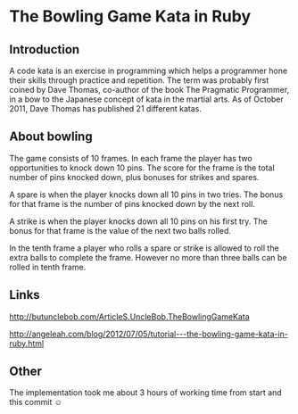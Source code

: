 # The Bowling Game Kata in Ruby

## Introduction

A code kata is an exercise in programming which helps a programmer hone their
skills through practice and repetition. The term was probably first coined by
Dave Thomas, co-author of the book The Pragmatic Programmer, in a bow to the
Japanese concept of kata in the martial arts.
As of October 2011, Dave Thomas has published 21 different katas.

## About bowling

The game consists of 10 frames. In each frame the player has
two opportunities to knock down 10 pins. The score for the frame is the total
number of pins knocked down, plus bonuses for strikes and spares.

A spare is when the player knocks down all 10 pins in two tries. The bonus for
that frame is the number of pins knocked down by the next roll.

A strike is when the player knocks down all 10 pins on his first try. The bonus
for that frame is the value of the next two balls rolled.

In the tenth frame a player who rolls a spare or strike is allowed to roll the extra
balls to complete the frame. However no more than three balls can be rolled in
tenth frame.

## Links

http://butunclebob.com/ArticleS.UncleBob.TheBowlingGameKata

http://angeleah.com/blog/2012/07/05/tutorial---the-bowling-game-kata-in-ruby.html

## Other

The implementation took me about 3 hours of working time from start and this commit ☺️

